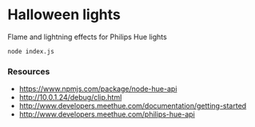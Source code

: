# Halloween lights

Flame and lightning effects for Philips Hue lights

```
node index.js
```

### Resources

* https://www.npmjs.com/package/node-hue-api
* http://10.0.1.24/debug/clip.html
* http://www.developers.meethue.com/documentation/getting-started
* http://www.developers.meethue.com/philips-hue-api
